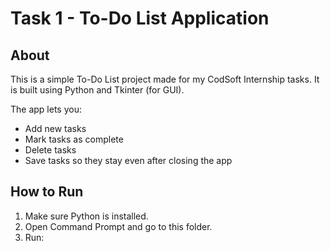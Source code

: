 # Task 1 - To-Do List Application

## About
This is a simple To-Do List project made for my CodSoft Internship tasks.
It is built using Python and Tkinter (for GUI).

The app lets you:
- Add new tasks
- Mark tasks as complete
- Delete tasks
- Save tasks so they stay even after closing the app

## How to Run
1. Make sure Python is installed.
2. Open Command Prompt and go to this folder.
3. Run:
